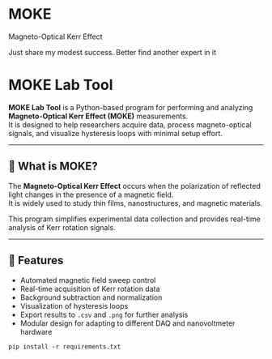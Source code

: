 # MOKE

Magneto-Optical Kerr Effect

Just share my modest success. Better find another expert in it

# MOKE Lab Tool

**MOKE Lab Tool** is a Python-based program for performing and analyzing **Magneto-Optical Kerr Effect (MOKE)** measurements.  
It is designed to help researchers acquire data, process magneto-optical signals, and visualize hysteresis loops with minimal setup effort.

---

## 🧲 What is MOKE?
The **Magneto-Optical Kerr Effect** occurs when the polarization of reflected light changes in the presence of a magnetic field.  
It is widely used to study thin films, nanostructures, and magnetic materials.  

This program simplifies experimental data collection and provides real-time analysis of Kerr rotation signals.

---

## 🚀 Features
- Automated magnetic field sweep control  
- Real-time acquisition of Kerr rotation data  
- Background subtraction and normalization  
- Visualization of hysteresis loops  
- Export results to `.csv` and `.png` for further analysis  
- Modular design for adapting to different DAQ and nanovoltmeter hardware

```
pip install -r requirements.txt

